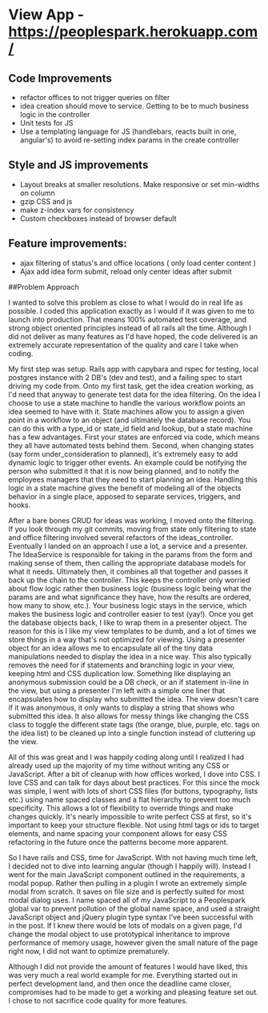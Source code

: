 # View App - https://peoplespark.herokuapp.com/

## Code Improvements
 - refactor offices to not trigger queries on filter
 - idea creation should move to service. Getting to be to much business logic in the controller
 - Unit tests for JS
 - Use a templating language for JS (handlebars, reacts built in one, angular's) to avoid re-setting index params in the create controller

## Style and JS improvements
  - Layout breaks at smaller resolutions. Make responsive or set min-widths on column
  - gzip CSS and js
  - make z-index vars for consistency
  - Custom checkboxes instead of browser default

## Feature improvements:
  - ajax filtering of status's and office locations ( only load center content )
  - Ajax add idea form submit, reload only center ideas after submit



##Problem Approach

I wanted to solve this problem as close to what I would do in real life as possible. I coded this application exactly as I would if it was given to me to launch into production. That means 100% automated test coverage, and strong object oriented principles instead of all rails all the time. Although I did not deliver as many features as I'd have hoped, the code delivered is an extremely accurate representation of the quality and care I take when coding.

My first step was setup. Rails app with capybara and rspec for testing, local postgres instance with 2 DB's (dev and test), and a failing spec to start driving my code from. Onto my first task, get the idea creation working, as I'd need that anyway to generate test data for the idea filtering. On the idea I choose to use a state machine to handle the various workflow points an idea seemed to have with it. State machines allow you to assign a given point in a workflow to an object (and ultimately the database record). You can do this with a type_id or state_id field and lookup, but a state machine has a few advantages. First your states are enforced via code, which means they all have automated tests behind them. Second, when changing states (say form under_consideration to planned), it's extremely easy to add dynamic logic to trigger other events. An example could be notifying the person who submitted it that it is now being planned, and to notify the employees managers that they need to start planning an idea. Handling this logic in a state machine gives the benefit of modeling all of the objects behavior in a single place, apposed to separate services, triggers, and hooks.

After a bare bones CRUD for ideas was working, I moved onto the filtering. If you look through my git commits, moving from state only filtering to state and office filtering involved several refactors of the ideas_controller. Eventually I landed on an approach I use a lot, a service and a presenter. The IdeaService is responsible for taking in the params from the form and making sense of them, then calling the appropriate database models for what it needs. Ultimately then, it combines all that together and passes it back up the chain to the controller. This keeps the controller only worried about flow logic rather then business logic (business logic being what the params are and what significance they have, how the results are ordered, how many to show, etc.). Your business logic stays in the service, which makes the business logic and controller easier to test (yay!). Once you get the database objects back, I like to wrap them in a presenter object. The reason for this is I like my view templates to be dumb, and a lot of times we store things in a way that's not optimized for viewing. Using a presenter object for an idea allows me to encapsulate all of the tiny data manipulations needed to display the idea in a nice way. This also typically removes the need for if statements and branching logic in your view, keeping html and CSS duplication low. Something like displaying an anonymous submission could be a DB check, or an if statement in-line in the view, but using a presenter I'm left with a simple one liner that encapsulates how to display who submitted the idea. The view doesn't care if it was anonymous, it only wants to display a string that shows who submitted this idea. It also allows for messy things like changing the CSS class to toggle the different state tags (the orange, blue, purple, etc. tags on the idea list) to be cleaned up into a single function instead of cluttering up the view.

All of this was great and I was happily coding along until I realized I had already used up the majority of my time without writing any CSS or JavaScript. After a bit of cleanup with how offices worked, I dove into CSS. I love CSS and can talk for days about best practices. For this since the mock was simple, I went with lots of short CSS files (for buttons, typography, lists etc.) using name spaced classes and a flat hierarchy to prevent too much specificity. This allows a lot of flexibility to override things and make changes quickly. It's nearly impossible to write perfect CSS at first, so it's important to keep your structure flexible. Not using html tags or ids to target elements, and name spacing your component allows for easy CSS refactoring in the future once the patterns become more apparent.

So I have rails and CSS, time for JavaScript. With not having much time left, I decided not to dive into learning angular (though I happily will). Instead I went for the main JavaScript component outlined in the requirements, a modal popup. Rather then pulling in a plugin I wrote an extremely simple modal from scratch. It saves on file size and is perfectly suited for most modal dialog uses. I name spaced all of my JavaScript to a Peoplespark global var to prevent pollution of the global name space, and used a straight JavaScript object and jQuery plugin type syntax I've been successful with in the post. If I knew there would be lots of modals on a given page, I'd change the modal object to use prototypical inheritance to improve performance of memory usage, however given the small nature of the page right now, I did not want to optimize prematurely.

Although I did not provide the amount of features I would have liked, this was very much a real world example for me. Everything started out in perfect development land, and then once the deadline came closer, compromises had to be made to get a working and pleasing feature set out. I chose to not sacrifice code quality for more features.







